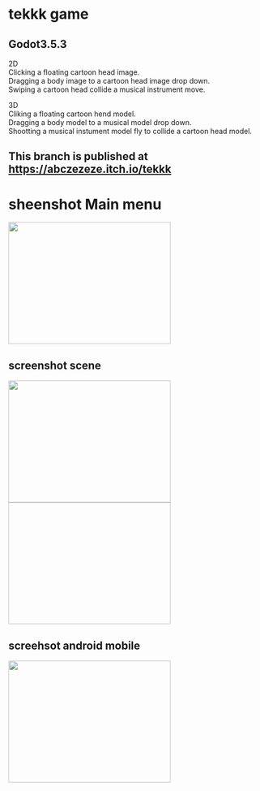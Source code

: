 # tekkk game 
## Godot3.5.3

2D<br>
Clicking a floating cartoon head image.<br>
Dragging a body image to a cartoon head image drop down.<br>
Swiping a cartoon head collide a musical instrument move.

3D<br>
Cliking a floating cartoon hend model.<br>
Dragging a body model to a musical model drop down.<br>
Shootting a musical instument model fly to collide a cartoon head model.

## This branch is published at https://abczezeze.itch.io/tekkk

# sheenshot Main menu
<img src="https://github.com/abczezeze/tekkk/blob/main/ss/MainManu.gif" width="320" height="240">

## screenshot scene
<img src="https://github.com/abczezeze/tekkk/blob/main/ss/Mix3D.gif" width="320" height="240"><br>
<img scr="https://github.com/abczezeze/tekkk/blob/main/ss/Mix2D.gif" width="320" height="240">

## screehsot android mobile
<img src="https://github.com/abczezeze/tekkk/blob/main/ss/DragingMobileAndroid_0001-0420-ezgif.com-video-to-gif-converter.gif" width="320" height="240">
